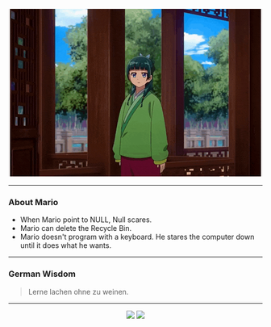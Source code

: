 <p align="center">
  <img src="assets/maomao.gif" />
</p>

---

### About Mario
- When Mario point to NULL, Null scares.
- Mario can delete the Recycle Bin.
- Mario doesn't program with a keyboard. He stares the computer down until it does what he wants.

---

### German Wisdom
> Lerne lachen ohne zu weinen.

---

<p align="center">
  <a>
    <img height="180em" src="https://github-readme-stats-eight-theta.vercel.app/api?username=Torfkopp&show_icons=true&theme=dark&include_all_commits=true&count_private=true"/>
  </a>
  <a href="https://github.com/Torfkopp?tab=repositories">
    <img height="180em" src="https://github-readme-stats-eight-theta.vercel.app/api/top-langs/?username=torfkopp&layout=compact&theme=dark&langs_count=8&hide=java"/>
  </a>
</p>
